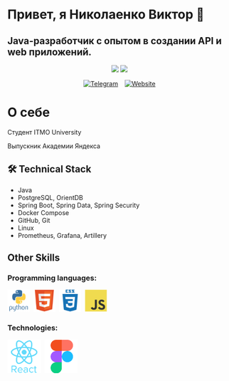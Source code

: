 # Привет, я Николаенко Виктор 👋
## Java-разработчик с опытом в создании API и web приложений.


<p align='center'>
   <a href="https://github-readme-stats.vercel.app/api?username=vnikolaenko-dev&show_icons=true&count_private=true"><img
           height=150
           src="https://github-readme-stats.vercel.app/api?username=vnikolaenko-dev&show_icons=true&count_private=true"/></a>
      <a href="https://github.com/vnikolaenko-dev/github-readme-stats"><img height=150
                                                                 src="https://github-readme-stats.vercel.app/api/top-langs/?username=vnikolaenko-dev&layout=compact&cache_seconds=10"/></a>
</p>


<div id="badges" align='center' style="display: flex; gap: 15px; justify-content: center;">
  <a href="https://t.me/vnikolaenko" target="_blank">
    <img src="https://img.shields.io/badge/My_Telegram-2B7DE2?style=for-the-badge&logo=telegram&logoColor=white&labelColor=2B7DE2" alt="Telegram" height="40"/>
  </a>
  <a href="https://www.vnikolaenko.site/" target="_blank">
    <img src="https://img.shields.io/badge/My_Website-8A2BE2?style=for-the-badge&logo=googlechrome&logoColor=white&labelColor=8A2BE2" alt="Website" height="40"/>
  </a>
</div>

<div>
  <h1>О себе</h1>
  <p>Студент ITMO University</p> 
  <p>Выпускник Академии Яндекса</p>
<div>

## 🛠 Technical Stack
*   Java
*   PostgreSQL, OrientDB
*   Spring Boot, Spring Data, Spring Security
*   Docker Compose
*   GitHub, Git
*   Linux
*   Prometheus, Grafana, Artillery

## Other Skills
  <h3>Programming languages:</h3>
  <div>
    <img src="https://github.com/devicons/devicon/blob/master/icons/python/python-original-wordmark.svg" title="Python" alt="Python" width="50" height="50"/>&nbsp;
    <img src="https://github.com/devicons/devicon/blob/master/icons/html5/html5-original.svg" title="HTML5" alt="HTML" width="50" height="50"/>&nbsp;
    <img src="https://github.com/devicons/devicon/blob/master/icons/css3/css3-plain-wordmark.svg"  title="CSS3" alt="CSS" width="50" height="50"/>&nbsp;
    <img src="https://github.com/devicons/devicon/blob/master/icons/javascript/javascript-original.svg" title="JavaScript" alt="JavaScript" width="50" height="50"/>&nbsp;
  </div>

  <h3>Technologies:</h3>
  <div>
    <img src="https://github.com/devicons/devicon/blob/master/icons/react/react-original-wordmark.svg" title="React" alt="React" width="75" height="75"/>&nbsp;
    <img src="https://github.com/devicons/devicon/blob/master/icons/figma/figma-original.svg" title="Figma" alt="Figma" width="75" height="75"/>&nbsp;
  </div>
